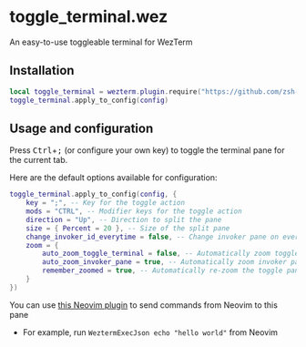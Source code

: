 # toggle_terminal.wez

An easy-to-use toggleable terminal for WezTerm

## Installation

```lua
local toggle_terminal = wezterm.plugin.require("https://github.com/zsh-sage/toggle_terminal.wez")
toggle_terminal.apply_to_config(config)
```

## Usage and configuration

Press <kbd>Ctrl</kbd>+<kbd>;</kbd> (or configure your own key) to toggle the terminal pane for the current tab.

Here are the default options available for configuration:

```lua
toggle_terminal.apply_to_config(config, {
	key = ";", -- Key for the toggle action
	mods = "CTRL", -- Modifier keys for the toggle action
	direction = "Up", -- Direction to split the pane
	size = { Percent = 20 }, -- Size of the split pane
	change_invoker_id_everytime = false, -- Change invoker pane on every toggle
	zoom = {
		auto_zoom_toggle_terminal = false, -- Automatically zoom toggle terminal pane
		auto_zoom_invoker_pane = true, -- Automatically zoom invoker pane
		remember_zoomed = true, -- Automatically re-zoom the toggle pane if it was zoomed before switching away
	}
})
```

You can use [this Neovim plugin](https://github.com/zsh-sage/wezterm-send.nvim) to send commands from Neovim to this pane

- For example, run `WeztermExecJson echo "hello world"` from Neovim
